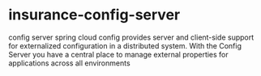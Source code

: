 # insurance-config-server
config server
spring cloud config provides server and client-side support for externalized configuration in a distributed system. With the Config Server you have a central place to manage external properties for applications across all environments
